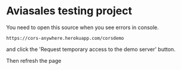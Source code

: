 # Aviasales testing project

You need to open this source when you see errors in console.

~~~
https://cors-anywhere.herokuapp.com/corsdemo
~~~

and click the 'Request temporary access to the demo server' button.

Then refresh the page
